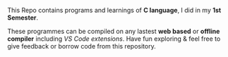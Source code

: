 This Repo contains programs and learnings of **C language**, I did in my **1st Semester**.

These programmes can be compiled on any lastest **web based** or **offline compiler** including _VS Code extensions_.
Have fun exploring & feel free to give feedback or borrow code from this repository.
